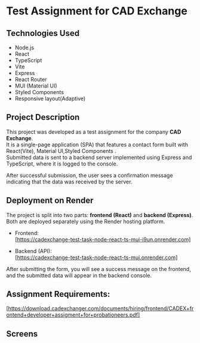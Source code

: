 # Test Assignment for CAD Exchange

## Technologies Used

- Node.js  
- React  
- TypeScript  
- Vite  
- Express  
- React Router  
- MUI (Material UI)  
- Styled Components  
- Responsive layout(Adaptive)

## Project Description

This project was developed as a test assignment for the company **CAD Exchange**.  
It is a single-page application (SPA) that features a contact form built with React(Vite), Material UI,Styled Components .  
Submitted data is sent to a backend server implemented using Express and TypeScript, where it is logged to the console.

After successful submission, the user sees a confirmation message indicating that the data was received by the server.

## Deployment on Render

The project is split into two parts: **frontend (React)** and **backend (Express)**.  
Both are deployed separately using the Render hosting platform.

- Frontend:  
  [https://cadexchange-test-task-node-react-ts-mui-i9un.onrender.com]

- Backend (API):  
  [https://cadexchange-test-task-node-react-ts-mui.onrender.com]

After submitting the form, you will see a success message on the frontend, and the submitted data will appear in the backend console.

## Assignment Requirements:
  [https://download.cadexchanger.com/documents/hiring/frontend/CADEX+frontend+developer+assigment+for+probationeers.pdf]

## Screens





